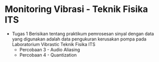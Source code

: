 # Monitoring Vibrasi - Teknik Fisika ITS
+ Tugas 1 Berisikan tentang praktikum pemrosesan sinyal dengan data yang digunakan adalah data pengukuran kerusakan pompa pada Laboratorium Vibrastic Teknik Fisika ITS
	+ Percobaan 3 - Audio Aliasing
	+ Percobaan 4 - Quantization
